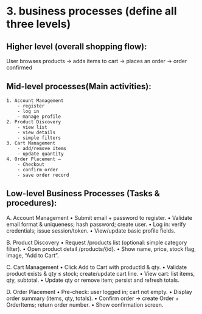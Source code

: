 # 3. business processes (define all three levels)
## Higher level (overall shopping flow):
User browses products → adds items to cart → places an order → order confirmed

## Mid-level processes(Main activities):
	1. Account Management 
 		- register 
   		- log in 
	 	- manage profile
	2. Product Discovery
 		- view list
   		- view details 
	 	- simple filters
	3. Cart Management 
 		- add/remove items
   		- update quantity
	4. Order Placement – 
 		- Checkout 
   		- confirm order 
	 	- save order record

## Low-level Business Processes (Tasks & procedures):
  A. Account Management
	• Submit email + password to register.
	• Validate email format & uniqueness; hash password; create user.
	• Log in: verify credentials; issue session/token.
	• View/update basic profile fields.

  B. Product Discovery
	  •	Request /products list (optional: simple category filter).
	  •	Open product detail /products/{id}.
	  •	Show name, price, stock flag, image, “Add to Cart”.

  C. Cart Management
	  •	Click Add to Cart with productId & qty.
	  •	Validate product exists & qty ≤ stock; create/update cart line.
	  •	View cart: list items, qty, subtotal.
	  •	Update qty or remove item; persist and refresh totals.

  D. Order Placement
	  •	Pre-check: user logged in; cart not empty.
	  •	Display order summary (items, qty, totals).
	  •	Confirm order → create Order + OrderItems; return order number.
  	•	Show confirmation screen.
